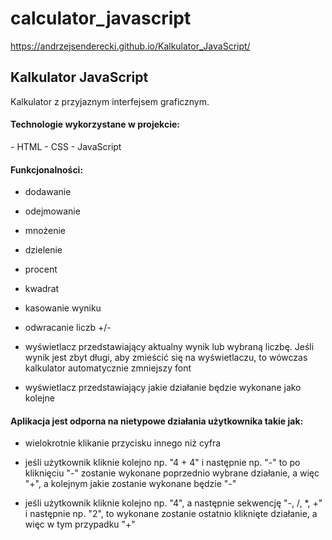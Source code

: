 # calculator_javascript

<a href="https://andrzejsenderecki.github.io/Kalkulator_JavaScript/">https://andrzejsenderecki.github.io/Kalkulator_JavaScript/</a>

<h2>Kalkulator JavaScript</h2>
Kalkulator z przyjaznym interfejsem graficznym.

<h4>Technologie wykorzystane w projekcie:</h4>
- HTML
- CSS
- JavaScript

<h4>Funkcjonalności:</h4>

- dodawanie

- odejmowanie

- mnożenie

- dzielenie

- procent

- kwadrat

- kasowanie wyniku

- odwracanie liczb +/-

- wyświetlacz przedstawiający aktualny wynik lub wybraną liczbę. Jeśli wynik jest zbyt długi, aby zmieścić się na wyświetlaczu, to wówczas kalkulator automatycznie zmniejszy font

- wyświetlacz przedstawiający jakie działanie będzie wykonane jako kolejne

<h4>Aplikacja jest odporna na nietypowe działania użytkownika takie jak:</h4>

- wielokrotnie klikanie przycisku innego niż cyfra

- jeśli użytkownik kliknie kolejno np. "4 + 4" i następnie np. "-" to po kliknięciu "-" zostanie wykonane poprzednio wybrane działanie, a więc "+", a kolejnym jakie zostanie wykonane będzie "-"

- jeśli użytkownik kliknie kolejno np. "4", a następnie sekwencję "-, /, *, +" i następnie np. "2", to wykonane zostanie ostatnio kliknięte działanie, a więc w tym przypadku "+"
